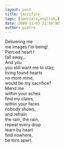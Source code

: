 ```yaml
---
layout: post
title: Sacrifice
tags: [speciale,english,]
date: 2009-11-03 21:50:00
author: pietro
---
```

Delivering me<br/>me images I'm being!<br/>Pierced heart I<br/>fall away...<br/>And you<br/>you still want me to stay;<br/>living found hearts<br/>no more mine,<br/>would be my sacrifice?<br/>Mend me<br/>within your aches<br/>find my claws,<br/>within your faces<br/>nobody shows,<br/>and refrain<br/>the rain, the rain,<br/>repeat every drop<br/>learn by heart<br/>find nowhere,<br/>be torn apart.

